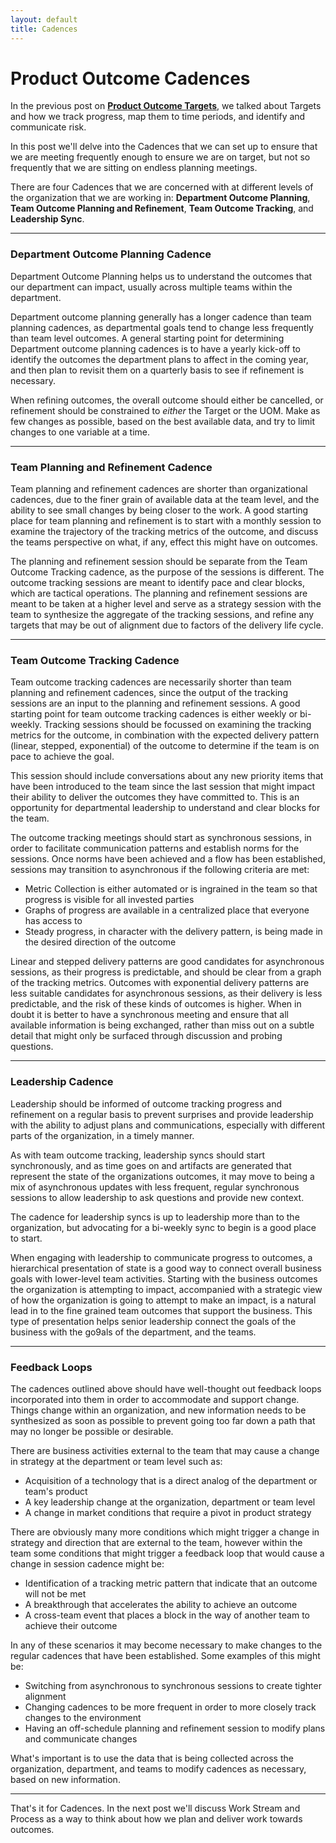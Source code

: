 ```yaml
---
layout: default
title: Cadences
---
```


# Product Outcome Cadences

In the previous post on **[Product Outcome Targets](/2022/01/28/targets)**, we talked about Targets and how we track progress, map them to time periods, and identify and communicate risk.

In this post we'll delve into the Cadences that we can set up to ensure that we are meeting frequently enough to ensure we are on target, but not so frequently that we are sitting on endless planning meetings.

There are four Cadences that we are concerned with at different levels of the organization that we are working in: **Department Outcome Planning**, **Team Outcome Planning and Refinement**, **Team Outcome Tracking**, and **Leadership Sync**. 

---

### <a name="department-outcome-planning-cadence">Department Outcome Planning Cadence</a>

Department Outcome Planning helps us to understand the outcomes that our department can impact, usually across multiple teams within the department.

Department outcome planning generally has a longer cadence than team planning cadences, as departmental goals tend to change less frequently than team level outcomes.  A general starting point for determining Department outcome planning cadences is to have a yearly kick-off to identify the outcomes the department plans to affect in the coming year, and then plan to revisit them on a quarterly basis to see if refinement is necessary.  

When refining outcomes, the overall outcome should either be cancelled, or refinement should be constrained to *either* the Target or the UOM.  Make as few changes as possible, based on the best available data, and try to limit changes to one variable at a time.  

---

### <a name="team-planning-and-refinement-cadence">Team Planning and Refinement Cadence</a>

Team planning and refinement cadences are shorter than organizational cadences, due to the finer grain of available data at the team level, and the ability to see small changes by being closer to the work.  A good starting place for team planning and refinement is to start with a monthly session to examine the trajectory of the tracking metrics of the outcome, and discuss the teams perspective on what, if any, effect this might have on outcomes.  

The planning and refinement session should be separate from the Team Outcome Tracking cadence, as the purpose of the sessions is different.  The outcome tracking sessions are meant to identify pace and clear blocks, which are tactical operations.  The planning and refinement sessions are meant to be taken at a higher level and serve as a strategy session with the team to synthesize the aggregate of the tracking sessions, and refine any targets that may be out of alignment due to factors of the delivery life cycle.

---

### <a name="team-outcome-tracking-cadence">Team Outcome Tracking Cadence</a>

Team outcome tracking cadences are necessarily shorter than team planning and refinement cadences, since the output of the tracking sessions are an input to the planning and refinement sessions.  A good starting point for team outcome tracking cadences is either weekly or bi-weekly.  Tracking sessions should be focussed on examining the tracking metrics for the outcome, in combination with the expected delivery pattern (linear, stepped, exponential) of the outcome to determine if the team is on pace to achieve the goal.

This session should include conversations about any new priority items that have been introduced to the team since the last session that might impact their ability to deliver the outcomes they have committed to.  This is an opportunity for departmental leadership to understand and clear blocks for the team.

The outcome tracking meetings should start as synchronous sessions, in order to facilitate communication patterns and establish norms for the sessions.  Once norms have been achieved and a flow has been established, sessions may transition to asynchronous if the following criteria are met:

- Metric Collection is either automated or is ingrained in the team so that progress is visible for all invested parties
- Graphs of progress are available in a centralized place that everyone has access to
- Steady progress, in character with the delivery pattern, is being made in the desired direction of the outcome

Linear and stepped delivery patterns are good candidates for asynchronous sessions, as their progress is predictable, and should be clear from a graph of the tracking metrics.  Outcomes with exponential delivery patterns are less suitable candidates for asynchronous sessions, as their delivery is less predictable, and the risk of these kinds of outcomes is higher.  When in doubt it is better to have a synchronous meeting and ensure that all available information is being exchanged, rather than miss out on a subtle detail that might only be surfaced through discussion and probing questions.

---

### <a name="leadership-cadence">Leadership Cadence</a>

Leadership should be informed of outcome tracking progress and refinement on a regular basis to prevent surprises and provide leadership with the ability to adjust plans and communications, especially with different parts of the organization, in a timely manner.

As with team outcome tracking, leadership syncs should start synchronously, and as time goes on and artifacts are generated that represent the state of the organizations outcomes, it may move to being a mix of asynchronous updates with less frequent, regular synchronous sessions to allow leadership to ask questions and provide new context.

The cadence for leadership syncs is up to leadership more than to the organization, but advocating for a bi-weekly sync to begin is a good place to start.

When engaging with leadership to communicate progress to outcomes, a hierarchical presentation of state is a good way to connect overall business goals with lower-level team activities.  Starting with the business outcomes the organization is attempting to impact, accompanied with a strategic view of how the organization is going to attempt to make an impact, is a natural lead in to the fine grained team outcomes that support the business.  This type of presentation helps senior leadership connect the goals of the business with the go9als of the department, and the teams.

---

### <a name="feedback-loops">Feedback Loops</a>

The cadences outlined above should have well-thought out feedback loops incorporated into them in order to accommodate and support change.  Things change within an organization, and new information needs to be synthesized as soon as possible to prevent going too far down a path that may no longer be possible or desirable.

There are business activities external to the team that may cause a change in strategy at the department or team level such as:

- Acquisition of a technology that is a direct analog of the department or team's product
- A key leadership change at the organization, department or team level
- A change in market conditions that require a pivot in product strategy

There are obviously many more conditions which might trigger a change in strategy and direction that are external to the team, however within the team some conditions that might trigger a feedback loop that would cause a change in session cadence might be:

- Identification of a tracking metric pattern that indicate that an outcome will not be met
- A breakthrough that accelerates the ability to achieve an outcome
- A cross-team event that places a block in the way of another team to achieve their outcome

In any of these scenarios it may become necessary to make changes to the regular cadences that have been established.  Some examples of this might be:

- Switching from asynchronous to synchronous sessions to create tighter alignment
- Changing cadences to be more frequent in order to more closely track changes to the environment
- Having an off-schedule planning and refinement session to modify plans and communicate changes

What's important is to use the data that is being collected across the organization, department, and teams to modify cadences as necessary, based on new information.

---

That's it for Cadences.  In the next post we'll discuss Work Stream and Process as a way to think about how we plan and deliver work towards outcomes.